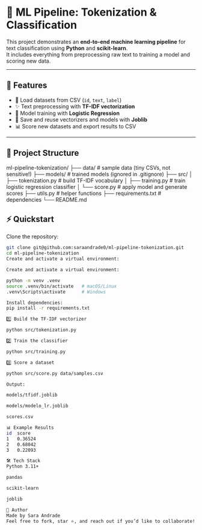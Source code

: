 
# 🧩 ML Pipeline: Tokenization & Classification

This project demonstrates an **end-to-end machine learning pipeline** for text classification using **Python** and **scikit-learn**.  
It includes everything from preprocessing raw text to training a model and scoring new data.

---

## 🚀 Features
- 📂 Load datasets from CSV (`id`, `text`, `label`)
- ✨ Text preprocessing with **TF-IDF vectorization**
- 🤖 Model training with **Logistic Regression**
- 💾 Save and reuse vectorizers and models with **Joblib**
- 📊 Score new datasets and export results to CSV

---

## 📂 Project Structure
ml-pipeline-tokenization/
├── data/ # sample data (tiny CSVs, not sensitive!)
├── models/ # trained models (ignored in .gitignore)
├── src/
│ ├── tokenization.py # build TF-IDF vocabulary
│ ├── training.py # train logistic regression classifier
│ └── score.py # apply model and generate scores
├── utils.py # helper functions
├── requirements.txt # dependencies
└── README.md


## ⚡ Quickstart

Clone the repository:
```bash
git clone git@github.com:saraandrade0/ml-pipeline-tokenization.git
cd ml-pipeline-tokenization
Create and activate a virtual environment:

Create and activate a virtual environment:

python -m venv .venv
source .venv/bin/activate   # macOS/Linux
.venv\Scripts\activate      # Windows

Install dependencies:
pip install -r requirements.txt

1️⃣ Build the TF-IDF vectorizer

python src/tokenization.py

2️⃣ Train the classifier

python src/training.py

3️⃣ Score a dataset

python src/score.py data/samples.csv

Output:

models/tfidf.joblib

models/modelo_lr.joblib

scores.csv

📊 Example Results
id	score
1	0.36524
2	0.68042
3	0.22093

🛠️ Tech Stack
Python 3.11+

pandas

scikit-learn

joblib

🔗 Author
Made by Sara Andrade
Feel free to fork, star ⭐, and reach out if you’d like to collaborate!